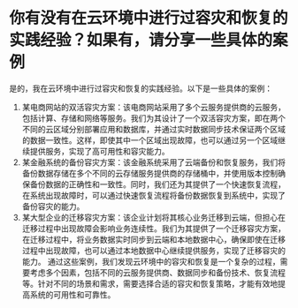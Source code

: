 # 你有没有在云环境中进行过容灾和恢复的实践经验？如果有，请分享一些具体的案例
是的，我在云环境中进行过容灾和恢复的实践经验。以下是一些具体的案例：
1. 某电商网站的双活容灾方案：该电商网站采用了多个云服务提供商的云服务，包括计算、存储和网络等服务。我们为其设计了一个双活容灾方案，即在两个不同的云区域分别部署应用和数据库，并通过实时数据同步技术保证两个区域的数据一致性。这样，即使其中一个区域出现故障，也可以通过另一个区域继续提供服务，实现了高可用性和容灾能力。
2. 某金融系统的备份容灾方案：该金融系统采用了云端备份和恢复服务，我们将备份数据存储在多个不同的云存储服务提供商的存储桶中，并使用版本控制确保备份数据的正确性和一致性。同时，我们还为其提供了一个快速恢复流程，在系统出现故障时，可以通过快速恢复流程将备份数据恢复到系统中，实现了备份容灾的能力。
3. 某大型企业的迁移容灾方案：该企业计划将其核心业务迁移到云端，但担心在迁移过程中出现故障会影响业务连续性。我们为其提供了一个迁移容灾方案，在迁移过程中，将业务数据实时同步到云端和本地数据中心，确保即使在迁移过程中出现故障，也可以通过本地数据中心继续提供服务，实现了迁移容灾的能力。
通过这些案例，我们发现云环境中的容灾和恢复是一个复杂的过程，需要考虑多个因素，包括不同的云服务提供商、数据同步和备份技术、恢复流程等。针对不同的场景和需求，需要选择合适的容灾和恢复策略，才能有效地提高系统的可用性和可靠性。
